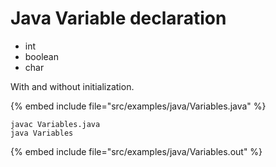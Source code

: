 # Java Variable declaration

* int
* boolean
* char

With and without initialization.

{% embed include file="src/examples/java/Variables.java" %}

```
javac Variables.java
java Variables
```

{% embed include file="src/examples/java/Variables.out" %}




